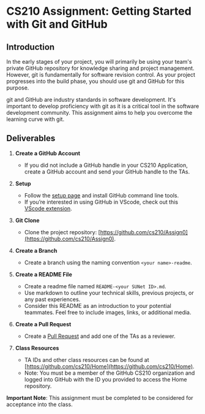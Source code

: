 # CS210 Assignment: Getting Started with Git and GitHub

## Introduction
In the early stages of your project, you will primarily be using your team's private GitHub repository for knowledge sharing and project management. However, git is fundamentally for software revision control. As your project progresses into the build phase, you should use git and GitHub for this purpose.

git and GitHub are industry standards in software development. It's important to develop proficiency with git as it is a critical tool in the software development community. This assignment aims to help you overcome the learning curve with git.

## Deliverables

1. **Create a GitHub Account**
   - If you did not include a GitHub handle in your CS210 Application, create a GitHub account and send your GitHub handle to the TAs.

2. **Setup**
   - Follow the [setup page](https://github.com/cs210/Setup) and install GitHub command line tools. 
   - If you’re interested in using GitHub in VScode, check out this [VScode extension](https://github.com/cs210/VScodeExtension).

3. **Git Clone**
   - Clone the project repository: [https://github.com/cs210/Assign0](https://github.com/cs210/Assign0).

4. **Create a Branch**
   - Create a branch using the naming convention `<your name>-readme`.

5. **Create a README File**
   - Create a readme file named `README-<your SUNet ID>.md`.
   - Use markdown to outline your technical skills, previous projects, or any past experiences.
   - Consider this README as an introduction to your potential teammates. Feel free to include images, links, or additional media.

6. **Create a Pull Request**
   - Create a [Pull Request](https://github.com/cs210/PullRequest) and add one of the TAs as a reviewer.

7. **Class Resources**
   - TA IDs and other class resources can be found at [https://github.com/cs210/Home](https://github.com/cs210/Home).
   - Note: You must be a member of the GitHub CS210 organization and logged into GitHub with the ID you provided to access the Home repository.

**Important Note**: This assignment must be completed to be considered for acceptance into the class.
